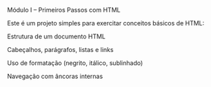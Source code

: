 Módulo I – Primeiros Passos com HTML

Este é um projeto simples para exercitar conceitos básicos de HTML:

Estrutura de um documento HTML

Cabeçalhos, parágrafos, listas e links

Uso de formatação (negrito, itálico, sublinhado)

Navegação com âncoras internas